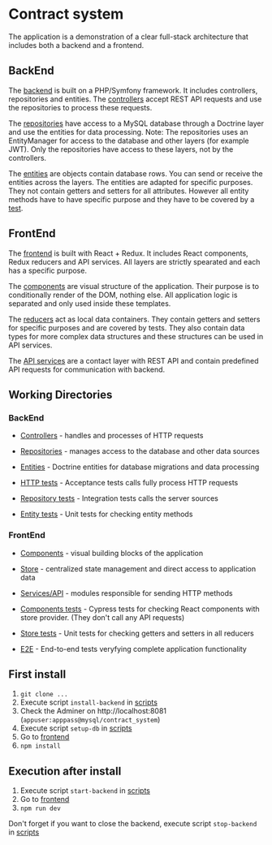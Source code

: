 # Contract system

The application is a demonstration of a clear full-stack architecture that includes both a backend and a frontend.

## BackEnd

The [backend](backend) is built on a PHP/Symfony framework. It includes controllers, repositories and entities. The [controllers](backend/src/Controller) accept REST API requests and use the repositories to process these requests.

The [repositories](backend/src/Repository) have access to a MySQL database through a Doctrine layer and use the entities for data processing. Note: The repositories
uses an EntityManager for access to the database and other layers (for example JWT). Only the repositories have access to these layers, not by the controllers.

The [entities](backend/src/Entity) are objects contain database rows. You can send or receive the entities across the layers. The entities are adapted for specific purposes. They not contain getters and setters for all attributes. However all entity methods have to have specific purpose and they have to be covered by a [test](backend/tests/Entity).

## FrontEnd

The [frontend](frontend) is built with React + Redux. It includes React components, Redux reducers and API services. All layers are strictly spearated and each has a specific purpose.

The [components](frontend/src/components) are visual structure of the application. Their purpose is to conditionally render of the DOM, nothing else. All application logic is separated and only used inside these templates.

The [reducers](frontend/src/store) act as local data containers. They contain getters and setters for specific purposes and are covered by tests. They also contain data types for more complex data structures and these structures can be used in API services.

The [API services](frontend/src/services/api) are a contact layer with REST API and contain predefined API requests for communication with backend.

## Working Directories

### BackEnd

- [Controllers](backend/src/Controller) - handles and processes of HTTP requests
- [Repositories](backend/src/Repository) - manages access to the database and other data sources
- [Entities](backend/src/Entity) - Doctrine entities for database migrations and data processing

- [HTTP tests](backend/tests/http) - Acceptance tests calls fully process HTTP requests
- [Repository tests](backend/tests/Repository) - Integration tests calls the server sources
- [Entity tests](backend/tests/Entity) - Unit tests for checking entity methods

### FrontEnd

- [Components](frontend/src/components) - visual building blocks of the application
- [Store](frontend/src/store) - centralized state management and direct access to application data
- [Services/API](frontend/src/services/api) - modules responsible for sending HTTP methods

- [Components tests](frontend/tests/components) - Cypress tests for checking React components with store provider. (They don't call any API requests)
- [Store tests](frontend/tests/store) - Unit tests for checking getters and setters in all reducers
- [E2E](frontend/tests/e2e) - End-to-end tests veryfying complete application functionality


## First install

1. `git clone ...`
2. Execute script `install-backend` in [scripts](scripts)
3. Check the Adminer on http://localhost:8081 (`appuser:apppass@mysql/contract_system`)
4. Execute script `setup-db` in [scripts](scripts)
5. Go to [frontend](frontend)
6. `npm install`

## Execution after install

1. Execute script `start-backend` in [scripts](scripts)
2. Go to [frontend](frontend)
3. `npm run dev`

Don't forget if you want to close the backend, execute script `stop-backend` in [scripts](scripts)